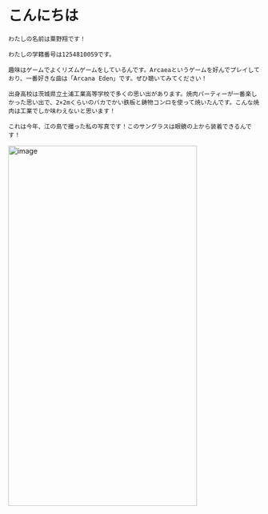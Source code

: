 # こんにちは


    わたしの名前は粟野翔です！
    
    わたしの学籍番号は1254810059です。

    趣味はゲームでよくリズムゲームをしているんです。Arcaeaというゲームを好んでプレイしており、一番好きな曲は「Arcana Eden」です。ぜひ聴いてみてください！

    出身高校は茨城県立土浦工業高等学校で多くの思い出があります。焼肉パーティーが一番楽しかった思い出で、2×2mくらいのバカでかい鉄板と鋳物コンロを使って焼いたんです。こんな焼肉は工業でしか味わえないと思います！

    これは今年、江の島で撮った私の写真です！このサングラスは眼鏡の上から装着できるんです！
    
<img width="377" height="720" alt="image" src="https://github.com/user-attachments/assets/973d3d42-f730-4834-9838-a3a853849ca0" />

   
    
 
